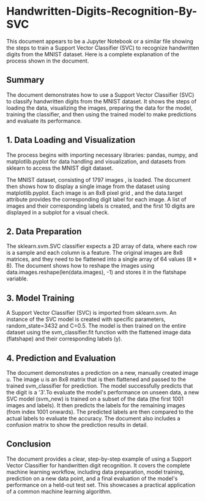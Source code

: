# Handwritten-Digits-Recognition-By-SVC

This document appears to be a Jupyter Notebook or a similar file showing the steps to train a Support Vector Classifier (SVC) to recognize handwritten digits from the MNIST dataset. Here is a complete explanation of the process shown in the document.

## Summary
The document demonstrates how to use a Support Vector Classifier (SVC) to classify handwritten digits from the MNIST dataset. It shows the steps of loading the data, visualizing the images, preparing the data for the model, training the classifier, and then using the trained model to make predictions and evaluate its performance.

## 1. Data Loading and Visualization
The process begins with importing necessary libraries: pandas, numpy, and matplotlib.pyplot for data handling and visualization, and datasets from sklearn to access the MNIST digit dataset.

The MNIST dataset, consisting of 1797 images , is loaded. The document then shows how to display a single image from the dataset using matplotlib.pyplot. Each image is an 8x8 pixel grid , and the data.target attribute provides the corresponding digit label for each image. A list of images and their corresponding labels is created, and the first 10 digits are displayed in a subplot for a visual check.



## 2. Data Preparation
The sklearn.svm.SVC classifier expects a 2D array of data, where each row is a sample and each column is a feature. The original images are 8x8 matrices, and they need to be flattened into a single array of 64 values (8 * 8). The document shows how to reshape the images using data.images.reshape(len(data.images), -1) and stores it in the flatshape variable.

## 3. Model Training
A Support Vector Classifier (SVC) is imported from sklearn.svm. An instance of the SVC model is created with specific parameters, random_state=3432 and C=0.5. The model is then trained on the entire dataset using the svm_classifier.fit function with the flattened image data (flatshape) and their corresponding labels (y).

## 4. Prediction and Evaluation
The document demonstrates a prediction on a new, manually created image u. The image u is an 8x8 matrix that is then flattened and passed to the trained svm_classifier for prediction. The model successfully predicts that the digit is a '3'.To evaluate the model's performance on unseen data, a new SVC model (svm_new) is trained on a subset of the data (the first 1001 images and labels). It then predicts the labels for the remaining images (from index 1001 onwards). The predicted labels are then compared to the actual labels to evaluate the accuracy. The document also includes a confusion matrix to show the prediction results in detail.

## Conclusion
The document provides a clear, step-by-step example of using a Support Vector Classifier for handwritten digit recognition. It covers the complete machine learning workflow, including data preparation, model training, prediction on a new data point, and a final evaluation of the model's performance on a held-out test set. This showcases a practical application of a common machine learning algorithm.
